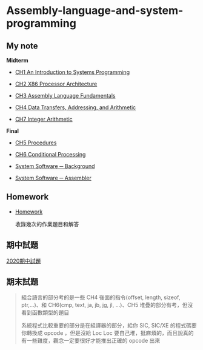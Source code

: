 # Assembly-language-and-system-programming

## My note

**Midterm**

+ [CH1 An Introduction to Systems Programming](./CH1%20An%20Introduction%20to%20Systems%20Programming.md)

+ [CH2 X86 Processor Architecture](./CH2%20X86%20Processor%20Architecture.md)

+ [CH3 Assembly Language Fundamentals](./CH3%20Assembly%20Language%20Fundamentals.md)

+ [CH4 Data Transfers, Addressing, and Arithmetic](./CH4%20Data%20Transfers,%20Addressing,%20and%20Arithmetic.md)

+ [CH7 Integer Arithmetic](./CH7%20Integer%20Arithmetic.md)

**Final**

+ [CH5 Procedures](./CH5%20Procedures.md)

+ [CH6 Conditional Processing](./CH6%20Conditional%20Processing.md)

+ [System Software ─ Background](./System%20Software%20─%20Background.md)

+ [System Software ─ Assembler](./System%20Software%20─%20Assembler.md)

## Homework

+ [Homework](./Homework)

  收錄幾次的作業題目和解答

## 期中試題

[2020期中試題](./2020期中試題)

## 期末試題

> 組合語言的部分考的是一些 CH4 後面的指令(offset, length, sizeof, ptr,...)、和 CH6(cmp, text, ja, jb, jg, jl, ...)、CH5 堆疊的部分有考，但沒看到函數類型的題目
>
> 系統程式比較重要的部分是在組譯器的部分，給你 SIC, SIC/XE 的程式碼要你轉換成 opcode ，但是沒給 Loc Loc 要自己堆，挺麻煩的，而且說真的有一些難度，觀念一定要很好才能推出正確的 opcode 出來
